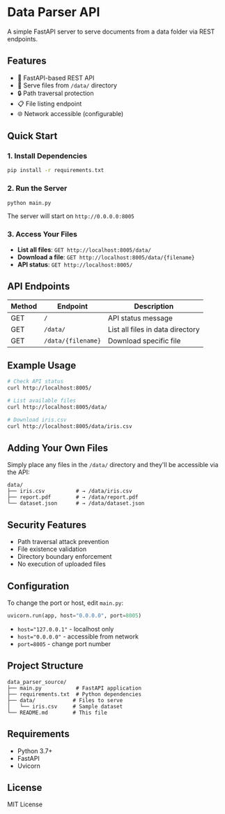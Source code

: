 # Data Parser API

A simple FastAPI server to serve documents from a data folder via REST endpoints.

## Features

- 🚀 FastAPI-based REST API
- 📁 Serve files from `/data/` directory
- 🔒 Path traversal protection
- 📋 File listing endpoint
- 🌐 Network accessible (configurable)

## Quick Start

### 1. Install Dependencies

```bash
pip install -r requirements.txt
```

### 2. Run the Server

```bash
python main.py
```

The server will start on `http://0.0.0.0:8005`

### 3. Access Your Files

- **List all files**: `GET http://localhost:8005/data/`
- **Download a file**: `GET http://localhost:8005/data/{filename}`
- **API status**: `GET http://localhost:8005/`

## API Endpoints

| Method | Endpoint | Description |
|--------|----------|-------------|
| GET | `/` | API status message |
| GET | `/data/` | List all files in data directory |
| GET | `/data/{filename}` | Download specific file |

## Example Usage

```bash
# Check API status
curl http://localhost:8005/

# List available files
curl http://localhost:8005/data/

# Download iris.csv
curl http://localhost:8005/data/iris.csv
```

## Adding Your Own Files

Simply place any files in the `/data/` directory and they'll be accessible via the API:

```
data/
├── iris.csv          # → /data/iris.csv
├── report.pdf        # → /data/report.pdf
└── dataset.json      # → /data/dataset.json
```

## Security Features

- Path traversal attack prevention
- File existence validation
- Directory boundary enforcement
- No execution of uploaded files

## Configuration

To change the port or host, edit `main.py`:

```python
uvicorn.run(app, host="0.0.0.0", port=8005)
```

- `host="127.0.0.1"` - localhost only
- `host="0.0.0.0"` - accessible from network
- `port=8005` - change port number

## Project Structure

```
data_parser_source/
├── main.py           # FastAPI application
├── requirements.txt  # Python dependencies
├── data/            # Files to serve
│   └── iris.csv     # Sample dataset
└── README.md        # This file
```

## Requirements

- Python 3.7+
- FastAPI
- Uvicorn

## License

MIT License